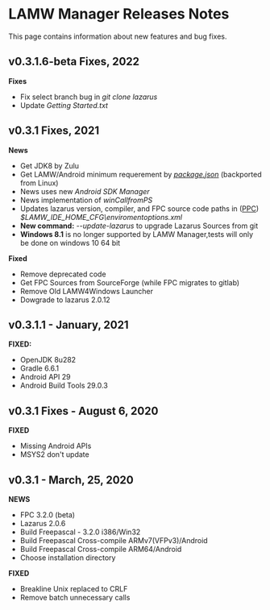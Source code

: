 # LAMW Manager Releases Notes
This page contains information about new features and bug fixes.

v0.3.1.6-beta Fixes, 2022
---
**Fixes**
+	Fix select branch bug in *git clone lazarus* 
+	Update *Getting Started.txt*

v0.3.1 Fixes, 2021
---
**News**
+	Get JDK8 by Zulu
+	Get LAMW/Android minimum requerement by [*package.json*](https://github.com/jmpessoa/lazandroidmodulewizard/blob/master/package.json) (backported from Linux)
+	News uses new *Android SDK Manager*
+	News implementation of *winCallfromPS*
+	Updates lazarus version, compiler, and FPC source code paths in ([PPC](https://wiki.lazarus.freepascal.org/Multiple_Lazarus)) *\$LAMW_IDE_HOME_CFG\\enviromentoptions.xml*
+	**New command:** *--update-lazarus* to upgrade Lazarus Sources from git
+	**Windows 8.1** is no longer supported by LAMW Manager,tests will only be done on windows 10 64 bit

**Fixed**
+	Remove deprecated code
+	Get FPC Sources from SourceForge (while FPC migrates to gitlab)
+	Remove Old LAMW4Windows Launcher
+	Dowgrade to lazarus 2.0.12

v0.3.1.1 - January, 2021
---
**FIXED:**
+	OpenJDK 8u282
+	Gradle 6.6.1
+	Android API 29
+	Android Build Tools 29.0.3


v0.3.1 Fixes - August 6, 2020
----
**FIXED**
+	Missing Android APIs
+	MSYS2 don't update

v0.3.1 - March, 25, 2020
---
**NEWS**
+	FPC 3.2.0 (beta)
+	Lazarus 2.0.6
+	Build Freepascal - 3.2.0 i386/Win32
+	Build Freepascal Cross-compile ARMv7(VFPv3)/Android
+	Build Freepascal Cross-compile ARM64/Android
+	Choose installation directory

**FIXED**
+	Breakline Unix replaced to CRLF
+	Remove batch unnecessary calls